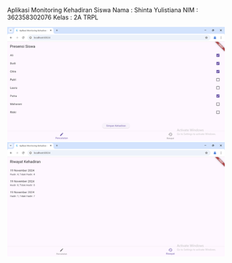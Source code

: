 Aplikasi Monitoring Kehadiran Siswa
Nama    : Shinta Yulistiana
NIM     : 362358302076
Kelas   : 2A TRPL

![alt text](image-2.png)
![alt text](image-3.png)